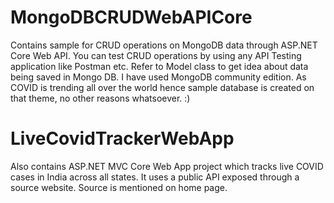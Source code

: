 # MongoDBCRUDWebAPICore
Contains sample for CRUD operations on MongoDB data through ASP.NET Core Web API. You can test CRUD operations by using any API Testing application like Postman etc. Refer to Model class to get idea about data being saved in Mongo DB.
I have used MongoDB community edition.
As COVID is trending all over the world hence sample database is created on that theme, no other reasons whatsoever. :) 

# LiveCovidTrackerWebApp
Also contains ASP.NET MVC Core Web App project which tracks live COVID cases in India across all states. It uses a public API exposed through a source website. Source is mentioned on home page.
